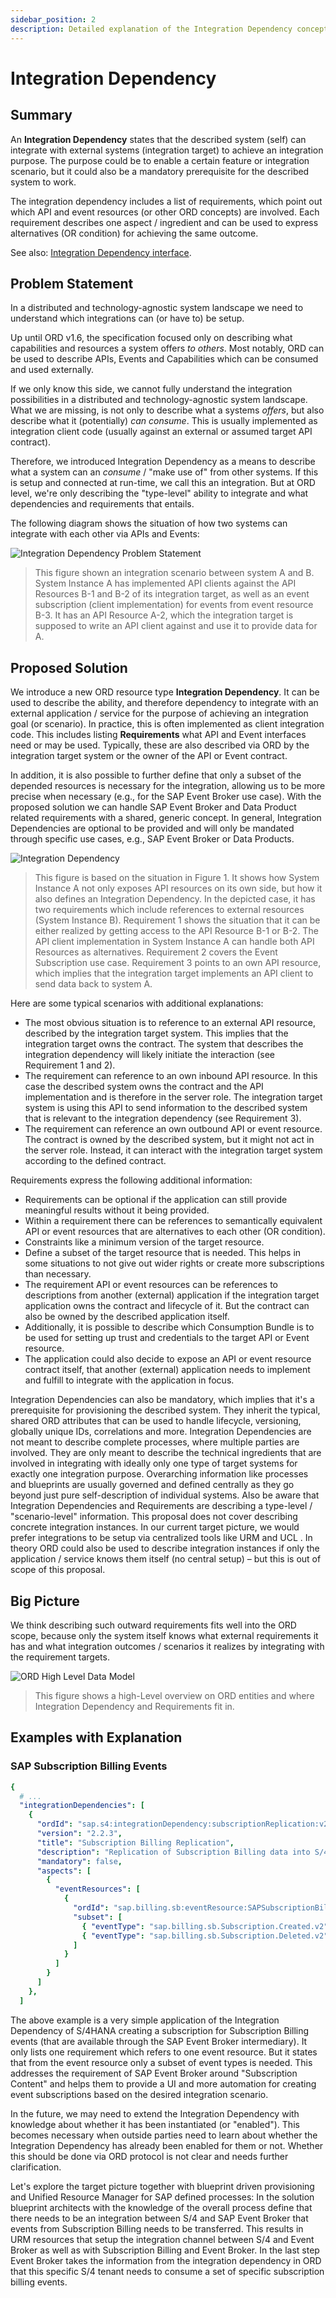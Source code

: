 ```yaml
---
sidebar_position: 2
description: Detailed explanation of the Integration Dependency concept.
---
```


# Integration Dependency

## Summary

An **Integration Dependency** states that the described system (self) can integrate with external systems (integration target) to achieve an integration purpose.
The purpose could be to enable a certain feature or integration scenario, but it could also be a mandatory prerequisite for the described system to work.

The integration dependency includes a list of requirements, which point out which API and event resources (or other ORD concepts) are involved.
Each requirement describes one aspect / ingredient and can be used to express alternatives (OR condition) for achieving the same outcome.

See also: [Integration Dependency interface](../../spec-v1/interfaces/document#integration-dependency).

## Problem Statement

In a distributed and technology-agnostic system landscape we need to understand which integrations can (or have to) be setup.

Up until ORD v1.6, the specification focused only on describing what capabilities and resources a system offers *to others*.
Most notably, ORD can be used to describe APIs, Events and Capabilities which can be consumed and used externally.

If we only know this side, we cannot fully understand the integration possibilities in a distributed and technology-agnostic system landscape.
What we are missing, is not only to describe what a systems *offers*, but also describe what it (potentially) *can consume*.
This is usually implemented as integration client code (usually against an external or assumed target API contract).

Therefore, we introduced Integration Dependency as a means to describe what a system can an *consume* / "make use of" from other systems.
If this is setup and connected at run-time, we call this an integration.
But at ORD level, we're only describing the "type-level" ability to integrate and what dependencies and requirements that entails.

The following diagram shows the situation of how two systems can integrate with each other via APIs and Events:

![Integration Dependency Problem Statement](/img/integration-dependency-ps.drawio.svg 'Integration Dependency Problem Statement')

> This figure shown an integration scenario between system A and B. System Instance A has implemented API clients against the API Resources B-1 and B-2 of its integration target, as well as an event subscription (client implementation) for events from event resource B-3. It has an API Resource A-2, which the integration target is supposed to write an API client against and use it to provide data for A.

##	Proposed Solution

We introduce a new ORD resource type **Integration Dependency**. It can be used to describe the ability, and therefore dependency to integrate with an external application / service for the purpose of achieving an integration goal (or scenario). In practice, this is often implemented as client integration code. This includes listing **Requirements** what API and Event interfaces need or may be used. Typically, these are also described via ORD by the integration target system or the owner of the API or Event contract.

In addition, it is also possible to further define that only a subset of the depended resources is necessary for the integration, allowing us to be more precise when necessary (e.g., for the SAP Event Broker use case).
With the proposed solution we can handle SAP Event Broker and Data Product related requirements with a shared, generic concept. In general, Integration Dependencies are optional to be provided and will only be mandated through specific use cases, e.g., SAP Event Broker or Data Products.

![Integration Dependency](/img/integration-dependency.drawio.svg 'Integration Dependency')

> This figure is based on the situation in Figure 1. It shows how System Instance A not only exposes API resources on its own side, but how it also defines an Integration Dependency. In the depicted case, it has two requirements which include references to external resources (System Instance B). Requirement 1 shows the situation that it can be either realized by getting access to the API Resource B-1 or B-2. The API client implementation in System Instance A can handle both API Resources as alternatives. Requirement 2 covers the Event Subscription use case. Requirement 3 points to an own API resource, which implies that the integration target implements an API client to send data back to system A.

Here are some typical scenarios with additional explanations:
*	The most obvious situation is to reference to an external API resource, described by the integration target system. This implies that the integration target owns the contract. The system that describes the integration dependency will likely initiate the interaction (see Requirement 1 and 2).
*	The requirement can reference to an own inbound API resource. In this case the described system owns the contract and the API implementation and is therefore in the server role. The integration target system is using this API to send information to the described system that is relevant to the integration dependency (see Requirement 3).
*	The requirement can reference an own outbound API or event resource. The contract is owned by the described system, but it might not act in the server role. Instead, it can interact with the integration target system according to the defined contract.

Requirements express the following additional information:
*	Requirements can be optional if the application can still provide meaningful results without it being provided.
*	Within a requirement there can be references to semantically equivalent API or event resources that are alternatives to each other (OR condition).
*	Constraints like a minimum version of the target resource.
*	Define a subset of the target resource that is needed. This helps in some situations to not give out wider rights or create more subscriptions than necessary.
*	The requirement API or event resources can be references to descriptions from another (external) application if the integration target application owns the contract and lifecycle of it. But the contract can also be owned by the described application itself.
  * Additionally, it is possible to describe which Consumption Bundle is to be used for setting up trust and credentials to the target API or Event resource.
*	The application could also decide to expose an API or event resource contract itself, that another (external) application needs to implement and fulfill to integrate with the application in focus.

Integration Dependencies can also be mandatory, which implies that it's a prerequisite for provisioning the described system.
They inherit the typical, shared ORD attributes that can be used to handle lifecycle, versioning, globally unique IDs, correlations and more.
Integration Dependencies are not meant to describe complete processes, where multiple parties are involved. They are only meant to describe the technical ingredients that are involved in integrating with ideally only one type of target systems for exactly one integration purpose. Overarching information like processes and blueprints are usually governed and defined centrally as they go beyond just pure self-description of individual systems.
Also be aware that Integration Dependencies and Requirements are describing a type-level / "scenario-level" information. This proposal does not cover describing concrete integration instances. In our current target picture, we would prefer integrations to be setup via centralized tools like URM and UCL . In theory ORD could also be used to describe integration instances if only the application / service knows them itself (no central setup) – but this is out of scope of this proposal.

## Big Picture

We think describing such outward requirements fits well into the ORD scope, because only the system itself knows what external requirements it has and what integration outcomes / scenarios it realizes by integrating with the requirement targets.

![ORD High Level Data Model](/img/ord-high-level-data-model.drawio.svg 'ORD High Level Data Model')

> This figure shows a high-Level overview on ORD entities and where Integration Dependency and Requirements fit in.

## Examples with Explanation

### SAP Subscription Billing Events

```yaml
{
  # ...
  "integrationDependencies": [
    {
      "ordId": "sap.s4:integrationDependency:subscriptionReplication:v2",
      "version": "2.2.3",
      "title": "Subscription Billing Replication",
      "description": "Replication of Subscription Billing data into S/4",
      "mandatory": false,
      "aspects": [
        {
          "eventResources": [
            {
              "ordId": "sap.billing.sb:eventResource:SAPSubscriptionBillingBusinessEvents:v2",
              "subset": [
                { "eventType": "sap.billing.sb.Subscription.Created.v2" },
                { "eventType": "sap.billing.sb.Subscription.Deleted.v2" }
              ]
            }
          ]
        }
      ]
    },
  ]
```

The above example is a very simple application of the Integration Dependency of S/4HANA creating a subscription for Subscription Billing events (that are available through the SAP Event Broker intermediary). It only lists one requirement which refers to one event resource. But it states that from the event resource only a subset of event types  is needed. This addresses the requirement of SAP Event Broker around "Subscription Content" and helps them to provide a UI and more automation for creating event subscriptions based on the desired integration scenario.

In the future, we may need to extend the Integration Dependency with knowledge about whether it has been instantiated (or "enabled"). This becomes necessary when outside parties need to learn about whether the Integration Dependency has already been enabled for them or not. Whether this should be done via ORD protocol is not clear and needs further clarification.

Let's explore the target picture together with blueprint driven provisioning and Unified Resource Manager for SAP defined processes: In the solution blueprint architects with the knowledge of the overall process define that there needs to be an integration between S/4 and SAP Event Broker that events from Subscription Billing needs to be transferred. This results in URM resources that setup the integration channel between S/4 and Event Broker as well as with Subscription Billing and Event Broker. In the last step Event Broker takes the information from the integration dependency in ORD that this specific S/4 tenant needs to consume a set of specific subscription billing events.
